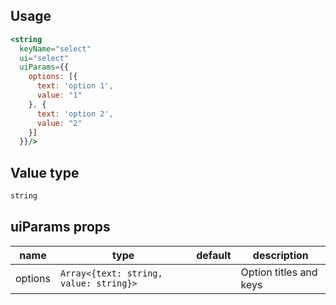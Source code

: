 ## Usage

```jsx
<string
  keyName="select"
  ui="select"
  uiParams={{
    options: [{
      text: 'option 1',
      value: "1"
    }, {
      text: 'option 2',
      value: "2"
    }]
  }}/>
```

<!-- STORY -->

## Value type

```js
string
```

## uiParams props

<table>
  <thead>
    <tr>
      <th>name</th>
      <th>type</th>
      <th>default</th>
      <th>description</th>
    </tr>
  </thead>
  <tbody>
    <tr>
      <td>options</td>
      <td><code>Array<{text: string, value: string}></code></td>
      <td></td>
      <td>Option titles and keys</td>
    </tr>
  </tbody>
</table>